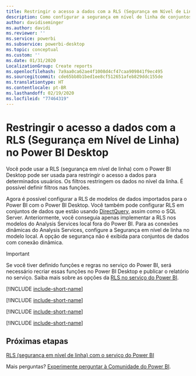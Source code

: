 ```yaml
---
title: Restringir o acesso a dados com a RLS (Segurança em Nível de Linha) no Power BI Desktop
description: Como configurar a segurança em nível de linha de conjuntos de dados importados e o DirectQuery no Power BI Desktop.
author: davidiseminger
ms.author: davidi
ms.reviewer: ''
ms.service: powerbi
ms.subservice: powerbi-desktop
ms.topic: conceptual
ms.custom: ''
ms.date: 01/31/2020
LocalizationGroup: Create reports
ms.openlocfilehash: 7a9aa0ca62ae4f1008d4cf47caa909841f9ec495
ms.sourcegitcommit: cde65bb8b1bed1ee8cf512651afeb829ddc155de
ms.translationtype: HT
ms.contentlocale: pt-BR
ms.lasthandoff: 02/19/2020
ms.locfileid: "77464319"
---
```

# <a name="restrict-data-access-with-row-level-security-rls-for-power-bi-desktop"></a>Restringir o acesso a dados com a RLS (Segurança em Nível de Linha) no Power BI Desktop

Você pode usar a RLS (segurança em nível de linha) com o Power BI Desktop pode ser usada para restringir o acesso a dados para determinados usuários. Os filtros restringem os dados no nível da linha. É possível definir filtros nas funções.

Agora é possível configurar a RLS de modelos de dados importados para o Power BI com o Power BI Desktop. Você também pode configurar RLS em conjuntos de dados que estão usando [DirectQuery](desktop-use-directquery.md), assim como o SQL Server. Anteriormente, você conseguia apenas implementar a RLS nos modelos do Analysis Services local fora do Power BI. Para as conexões dinâmicas do Analysis Services, configure a Segurança em nível de linha no modelo local. A opção de segurança não é exibida para conjuntos de dados com conexão dinâmica.

> [!IMPORTANT]
> Se você tiver definido funções e regras no serviço do Power BI, será necessário recriar essas funções no Power BI Desktop e publicar o relatório no serviço. Saiba mais sobre as opções da [RLS no serviço do Power BI](service-admin-rls.md).

[!INCLUDE [include-short-name](./includes/rls-desktop-define-roles.md)]

[!INCLUDE [include-short-name](./includes/rls-desktop-view-as-roles.md)]

[!INCLUDE [include-short-name](./includes/rls-limitations.md)]

[!INCLUDE [include-short-name](./includes/rls-faq.md)]

## <a name="next-steps"></a>Próximas etapas

[RLS (segurança em nível de linha) com o serviço do Power BI](service-admin-rls.md)  

Mais perguntas? [Experimente perguntar à Comunidade do Power BI](https://community.powerbi.com/).